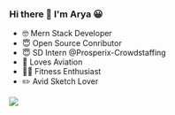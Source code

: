 ### Hi there 👋  I'm Arya 😀

- 🤓 Mern Stack Developer 
- 😇 Open Source Conributor
- 😇 SD Intern @Prosperix-Crowdstaffing
- 🚀 Loves Aviation
- 🏋️‍♂️ Fitness Enthusiast
- ✏️ Avid Sketch Lover
<!--
**arya-vats/arya-vats** is a ✨ _special_ ✨ repository because its `README.md` (this file) appears on your GitHub profile.

Here are some ideas to get you started:

- 🔭 I’m currently working on ...
- 🌱 I’m currently learning ...
- 👯 I’m looking to collaborate on ...
- 🤔 I’m looking for help with ...
- 💬 Ask me about ...
- 📫 How to reach me: ...
- 😄 Pronouns: ...
- ⚡ Fun fact: ...
!-->
<a href="https://www.linkedin.com/in/arya-v-006325132/"><img src="https://img.icons8.com/cute-clipart/64/000000/linkedin.png"/>
